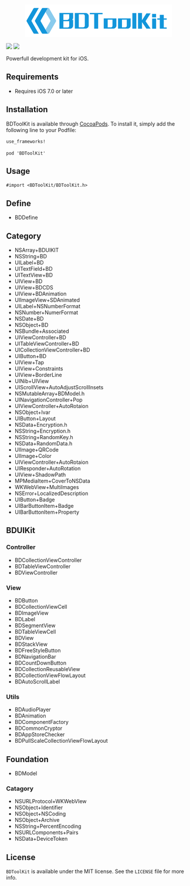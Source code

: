 <p align="center">
  <img src="https://raw.githubusercontent.com/reference/BDToolKit/master/BDToolKit.png" width=400 />
</p>
<img src="https://img.shields.io/badge/BDToolKit-Objective--C-orange.svg">  
<img src="https://img.shields.io/badge/License-MIT-lightgrey.svg">

Powerfull development kit for iOS.

## Requirements

* Requires iOS 7.0 or later

## Installation

BDToolKit is available through [CocoaPods](https://cocoapods.org/pods/BDToolKit). To install it, simply add the following line to your Podfile:

```
use_frameworks!

pod 'BDToolKit'
```

## Usage

```
#import <BDToolKit/BDToolKit.h>
```

## Define

* BDDefine

## Category

* NSArray+BDUIKIT
* NSString+BD
* UILabel+BD
* UITextField+BD
* UITextView+BD
* UIView+BD
* UIView+BDCDS
* UIView+BDAnimation
* UIImageView+SDAnimated
* UILabel+NSNumberFormat
* NSNumber+NumerFormat
* NSDate+BD
* NSObject+BD
* NSBundle+Associated
* UIViewController+BD
* UITableViewController+BD
* UICollectionViewController+BD
* UIButton+BD
* UIView+Tap
* UIView+Constraints
* UIView+BorderLine
* UINib+UIView
* UIScrollView+AutoAdjustScrollInsets
* NSMutableArray+BDModel.h
* UINavigationController+Pop
* UIViewController+AutoRotaion
* NSObject+Ivar
* UIButton+Layout
* NSData+Encryption.h
* NSString+Encryption.h
* NSString+RandomKey.h
* NSData+RandomData.h
* UIImage+QRCode
* UIImage+Color
* UIViewController+AutoRotaion
* UIResponder+AutoRotation
* UIView+ShadowPath
* MPMediaItem+CoverToNSData
* WKWebView+MultiImages
* NSError+LocalizedDescription
* UIButton+Badge
* UIBarButtonItem+Badge
* UIBarButtonItem+Property

## BDUIKit

### Controller

* BDCollectionViewController
* BDTableViewController
* BDViewController

### View

* BDButton
* BDCollectionViewCell
* BDImageView
* BDLabel
* BDSegmentView
* BDTableViewCell
* BDView
* BDStackView
* BDFreeStyleButton
* BDNavigationBar
* BDCountDownButton
* BDCollectionReusableView
* BDCollectionViewFlowLayout
* BDAutoScrollLabel

### Utils
* BDAudioPlayer
* BDAnimation
* BDComponentFactory
* BDCommonCryptor
* BDAppStoreChecker
* BDPullScaleCollectionViewFlowLayout

## Foundation

* BDModel

### Catagory

* NSURLProtocol+WKWebVIew
* NSObject+Identifier
* NSObject+NSCoding
* NSObject+Archive
* NSString+PercentEncoding
* NSURLComponents+Pairs
* NSData+DeviceToken

## License

`BDToolKit` is available under the MIT license. See the `LICENSE` file for more info.
